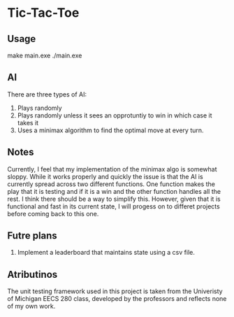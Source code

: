 # Tic-Tac-Toe

## Usage 
make main.exe 
./main.exe

## AI
There are three types of AI:
1. Plays randomly
2. Plays randomly unless it sees an opprotuntiy to win in which case it takes it
3. Uses a minimax algorithm to find the optimal move at every turn.

## Notes
Currently, I feel that my implementation of the minimax algo is somewhat sloppy. While it works properly and quickly the issue is that the AI is currently spread across two different functions. One function makes the play that it is testing and if it is a win and the other function handles all the rest. I think there should be a way to simplify this. However, given that it is functional and fast in its current state, I will progess on to differet projects before coming back to this one.

## Futre plans
1. Implement a leaderboard that maintains state using a csv file.

## Atributinos
The unit testing framework used in this project is taken from the Univeristy of Michigan EECS 280 class, developed by the professors and reflects none of my own work.